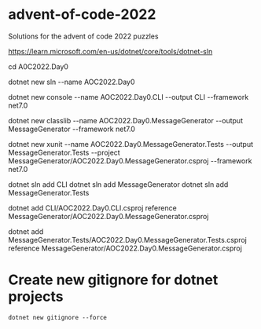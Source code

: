 # advent-of-code-2022
Solutions for the advent of code 2022 puzzles



https://learn.microsoft.com/en-us/dotnet/core/tools/dotnet-sln

cd A0C2022.Day0

dotnet new sln --name AOC2022.Day0

dotnet new console --name AOC2022.Day0.CLI --output CLI --framework net7.0

dotnet new classlib --name AOC2022.Day0.MessageGenerator --output MessageGenerator --framework net7.0

dotnet new xunit --name AOC2022.Day0.MessageGenerator.Tests --output MessageGenerator.Tests --project MessageGenerator/AOC2022.Day0.MessageGenerator.csproj --framework net7.0

dotnet sln add CLI
dotnet sln add MessageGenerator
dotnet sln add MessageGenerator.Tests

dotnet add CLI/AOC2022.Day0.CLI.csproj reference MessageGenerator/AOC2022.Day0.MessageGenerator.csproj

dotnet add MessageGenerator.Tests/AOC2022.Day0.MessageGenerator.Tests.csproj reference MessageGenerator/AOC2022.Day0.MessageGenerator.csproj


# Create new gitignore for dotnet projects
`dotnet new gitignore --force`
